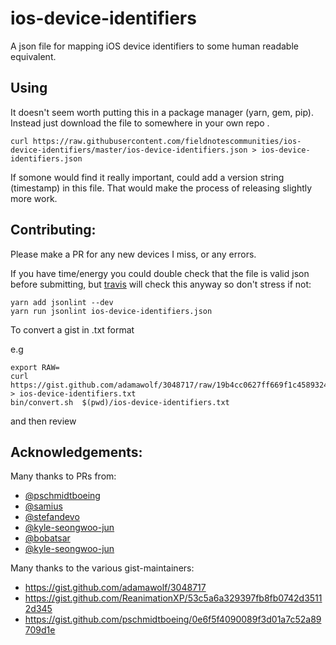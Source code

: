 # ios-device-identifiers

A json file for mapping iOS device identifiers to some human readable equivalent.

## Using

It doesn't seem worth putting this in a package manager (yarn, gem, pip). Instead just download the file to somewhere in your own repo .

```
curl https://raw.githubusercontent.com/fieldnotescommunities/ios-device-identifiers/master/ios-device-identifiers.json > ios-device-identifiers.json
```
  
If somone would find it really important, could add a version string (timestamp) in this file. That would make the process of releasing slightly more work.

## Contributing: 

Please make a PR for any new devices I miss, or any errors.

If you have time/energy you could double check that the file is valid json before submitting, but [travis](https://travis-ci.org/fieldnotescommunities/ios-device-identifiers) will check this anyway so don't stress if not:

```
yarn add jsonlint --dev
yarn run jsonlint ios-device-identifiers.json
```

To convert a gist in .txt format

e.g
 
    export RAW=
    curl https://gist.github.com/adamawolf/3048717/raw/19b4cc0627ff669f1c4589324b9cb45e4948ec01/Apple_mobile_device_types.txt > ios-device-identifiers.txt 
    bin/convert.sh  $(pwd)/ios-device-identifiers.txt

and then review

## Acknowledgements:

Many thanks to PRs from:

* [@pschmidtboeing](https://github.com/pschmidtboeing)
* [@samius](https://github.com/samius)
* [@stefandevo](https://github.com/stefandevo)
* [@kyle-seongwoo-jun](https://github.com/kyle-seongwoo-jun)
* [@bobatsar](https://github.com/bobatsar)
* [@kyle-seongwoo-jun](https://github.com/kyle-seongwoo-jun)

Many thanks to the various gist-maintainers:

* https://gist.github.com/adamawolf/3048717
* https://gist.github.com/ReanimationXP/53c5a6a329397fb8fb0742d35112d345
* https://gist.github.com/pschmidtboeing/0e6f5f4090089f3d01a7c52a89709d1e

